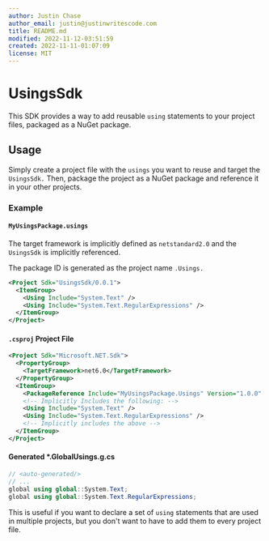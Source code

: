 ```yaml
---
author: Justin Chase
author_email: justin@justinwritescode.com
title: README.md
modified: 2022-11-12-03:51:59
created: 2022-11-11-01:07:09
license: MIT
---
```


# UsingsSdk

This SDK provides a way to add reusable `using` statements to your project files, packaged as a NuGet package.

## Usage

Simply create a project file with the `usings` you want to reuse and target the `UsingsSdk.`  Then, package the project as a NuGet package and reference it in your other projects.

### Example

#### `MyUsingsPackage.usings`

The target framework is implicitly defined as `netstandard2.0` and the `UsingsSdk` is implicitly referenced.

The package ID is generated as the project name `.Usings.`

```xml
<Project Sdk="UsingsSdk/0.0.1">
  <ItemGroup>
    <Using Include="System.Text" />
    <Using Include="System.Text.RegularExpressions" />
  </ItemGroup>
</Project>
```

#### `.csproj` Project File

```xml
<Project Sdk="Microsoft.NET.Sdk">
  <PropertyGroup>
    <TargetFramework>net6.0</TargetFramework>
  </PropertyGroup>
  <ItemGroup>
    <PackageReference Include="MyUsingsPackage.Usings" Version="1.0.0" />
    <!-- Implicitly Includes the following: -->
    <Using Include="System.Text" />
    <Using Include="System.Text.RegularExpressions" />
    <!-- Implicitly includes the above -->
  </ItemGroup>
</Project>
```

#### Generated *.GlobalUsings.g.cs

```csharp
// <auto-generated/>
// ...
global using global::System.Text;
global using global::System.Text.RegularExpressions;
```

This is useful if you want to declare a set of `using` statements that are used in multiple projects, but you don't want to have to add them to every project file.
